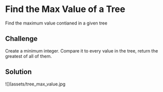 # Find the Max Value of a Tree
Find the maximum value contianed in a given tree

## Challenge
Create a minimum integer.
Compare it to every value in the tree, return the greatest of all of them.

## Solution
![](assets/tree_max_value.jpg
